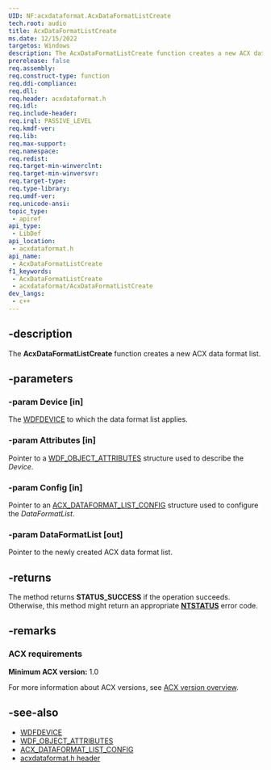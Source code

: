 ```yaml
---
UID: NF:acxdataformat.AcxDataFormatListCreate
tech.root: audio
title: AcxDataFormatListCreate
ms.date: 12/15/2022
targetos: Windows
description: The AcxDataFormatListCreate function creates a new ACX data format list.
prerelease: false
req.assembly: 
req.construct-type: function
req.ddi-compliance: 
req.dll: 
req.header: acxdataformat.h
req.idl: 
req.include-header: 
req.irql: PASSIVE_LEVEL
req.kmdf-ver: 
req.lib: 
req.max-support: 
req.namespace: 
req.redist: 
req.target-min-winverclnt: 
req.target-min-winversvr: 
req.target-type: 
req.type-library: 
req.umdf-ver: 
req.unicode-ansi: 
topic_type:
 - apiref
api_type:
 - LibDef
api_location:
 - acxdataformat.h
api_name:
 - AcxDataFormatListCreate
f1_keywords:
 - AcxDataFormatListCreate
 - acxdataformat/AcxDataFormatListCreate
dev_langs:
 - c++
---
```


## -description

The **AcxDataFormatListCreate** function creates a new ACX data format list.

## -parameters

### -param Device [in]

The [WDFDEVICE](../wdfdevice/index.md) to which the data format list applies.

### -param Attributes [in]

Pointer to a [WDF_OBJECT_ATTRIBUTES](../wdfobject/ns-wdfobject-_wdf_object_attributes.md) structure used to describe the *Device*.

### -param Config [in]

Pointer to an [ACX_DATAFORMAT_LIST_CONFIG](ns-acxdataformat-acx_dataformat_list_config.md) structure used to configure the *DataFormatList*.

### -param DataFormatList [out]

Pointer to the newly created ACX data format list.

## -returns

The method returns **STATUS_SUCCESS** if the operation succeeds. Otherwise, this method might return an appropriate **[NTSTATUS](/windows-hardware/drivers/kernel/ntstatus-values)** error code.

## -remarks

### ACX requirements

**Minimum ACX version:** 1.0

For more information about ACX versions, see [ACX version overview](/windows-hardware/drivers/audio/acx-version-overview).

## -see-also

- [WDFDEVICE](../wdfdevice/index.md)
- [WDF_OBJECT_ATTRIBUTES](../wdfobject/ns-wdfobject-_wdf_object_attributes.md)
- [ACX_DATAFORMAT_LIST_CONFIG](ns-acxdataformat-acx_dataformat_list_config.md)
- [acxdataformat.h header](index.md)
